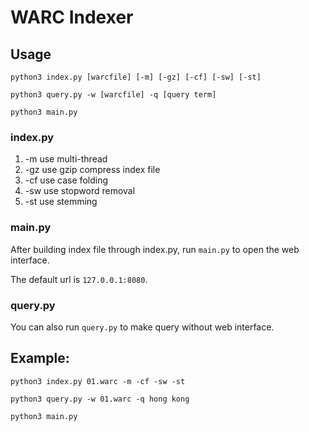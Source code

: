 WARC Indexer
============

## Usage
`python3 index.py [warcfile] [-m] [-gz] [-cf] [-sw] [-st]`

`python3 query.py -w [warcfile] -q [query term]`

`python3 main.py`

### index.py
1. -m use multi-thread
2. -gz use gzip compress index file
3. -cf use case folding
4. -sw use stopword removal
5. -st use stemming
### main.py
After building index file through index.py, run `main.py` to open the web interface.

The default url is `127.0.0.1:8080`.

### query.py
You can also run `query.py` to make query without web interface.

## Example:
`python3 index.py 01.warc -m -cf -sw -st`

`python3 query.py -w 01.warc -q hong kong`

`python3 main.py`
